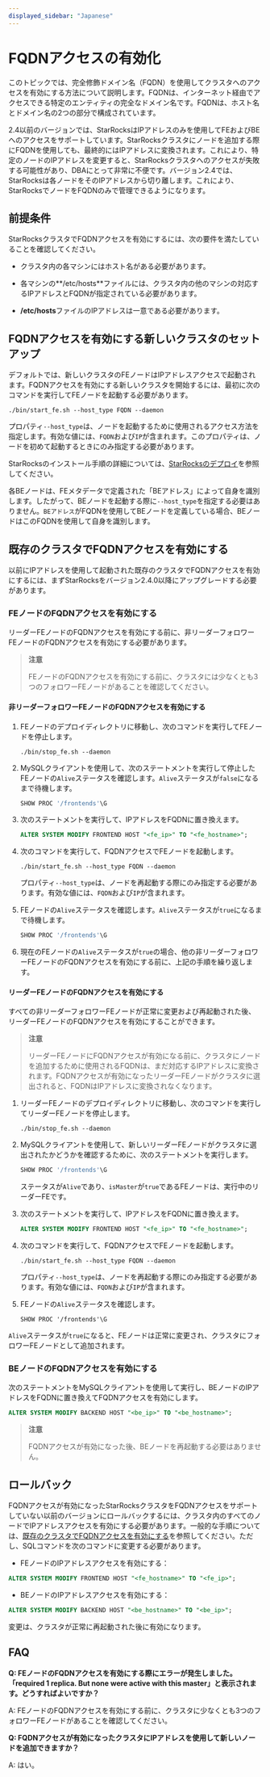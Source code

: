 ```yaml
---
displayed_sidebar: "Japanese"
---
```


# FQDNアクセスの有効化

このトピックでは、完全修飾ドメイン名（FQDN）を使用してクラスタへのアクセスを有効にする方法について説明します。FQDNは、インターネット経由でアクセスできる特定のエンティティの完全なドメイン名です。FQDNは、ホスト名とドメイン名の2つの部分で構成されています。

2.4以前のバージョンでは、StarRocksはIPアドレスのみを使用してFEおよびBEへのアクセスをサポートしています。StarRocksクラスタにノードを追加する際にFQDNを使用しても、最終的にはIPアドレスに変換されます。これにより、特定のノードのIPアドレスを変更すると、StarRocksクラスタへのアクセスが失敗する可能性があり、DBAにとって非常に不便です。バージョン2.4では、StarRocksは各ノードをそのIPアドレスから切り離します。これにより、StarRocksでノードをFQDNのみで管理できるようになります。

## 前提条件

StarRocksクラスタでFQDNアクセスを有効にするには、次の要件を満たしていることを確認してください。

- クラスタ内の各マシンにはホスト名がある必要があります。

- 各マシンの**/etc/hosts**ファイルには、クラスタ内の他のマシンの対応するIPアドレスとFQDNが指定されている必要があります。

- **/etc/hosts**ファイルのIPアドレスは一意である必要があります。

## FQDNアクセスを有効にする新しいクラスタのセットアップ

デフォルトでは、新しいクラスタのFEノードはIPアドレスアクセスで起動されます。FQDNアクセスを有効にする新しいクラスタを開始するには、最初に次のコマンドを実行してFEノードを起動する必要があります。

```Shell
./bin/start_fe.sh --host_type FQDN --daemon
```

プロパティ`--host_type`は、ノードを起動するために使用されるアクセス方法を指定します。有効な値には、`FQDN`および`IP`が含まれます。このプロパティは、ノードを初めて起動するときにのみ指定する必要があります。

StarRocksのインストール手順の詳細については、[StarRocksのデプロイ](../deployment/deploy_manually.md)を参照してください。

各BEノードは、FEメタデータで定義された「BEアドレス」によって自身を識別します。したがって、BEノードを起動する際に`--host_type`を指定する必要はありません。`BEアドレス`がFQDNを使用してBEノードを定義している場合、BEノードはこのFQDNを使用して自身を識別します。

## 既存のクラスタでFQDNアクセスを有効にする

以前にIPアドレスを使用して起動された既存のクラスタでFQDNアクセスを有効にするには、まずStarRocksをバージョン2.4.0以降にアップグレードする必要があります。

### FEノードのFQDNアクセスを有効にする

リーダーFEノードのFQDNアクセスを有効にする前に、非リーダーフォロワーFEノードのFQDNアクセスを有効にする必要があります。

> **注意**
>
> FEノードのFQDNアクセスを有効にする前に、クラスタには少なくとも3つのフォロワーFEノードがあることを確認してください。

#### 非リーダーフォロワーFEノードのFQDNアクセスを有効にする

1. FEノードのデプロイディレクトリに移動し、次のコマンドを実行してFEノードを停止します。

    ```Shell
    ./bin/stop_fe.sh --daemon
    ```

2. MySQLクライアントを使用して、次のステートメントを実行して停止したFEノードの`Alive`ステータスを確認します。`Alive`ステータスが`false`になるまで待機します。

    ```SQL
    SHOW PROC '/frontends'\G
    ```

3. 次のステートメントを実行して、IPアドレスをFQDNに置き換えます。

    ```SQL
    ALTER SYSTEM MODIFY FRONTEND HOST "<fe_ip>" TO "<fe_hostname>";
    ```

4. 次のコマンドを実行して、FQDNアクセスでFEノードを起動します。

    ```Shell
    ./bin/start_fe.sh --host_type FQDN --daemon
    ```

    プロパティ`--host_type`は、ノードを再起動する際にのみ指定する必要があります。有効な値には、`FQDN`および`IP`が含まれます。

5. FEノードの`Alive`ステータスを確認します。`Alive`ステータスが`true`になるまで待機します。

    ```SQL
    SHOW PROC '/frontends'\G
    ```

6. 現在のFEノードの`Alive`ステータスが`true`の場合、他の非リーダーフォロワーFEノードのFQDNアクセスを有効にする前に、上記の手順を繰り返します。

#### リーダーFEノードのFQDNアクセスを有効にする

すべての非リーダーフォロワーFEノードが正常に変更および再起動された後、リーダーFEノードのFQDNアクセスを有効にすることができます。

> **注意**
>
> リーダーFEノードにFQDNアクセスが有効になる前に、クラスタにノードを追加するために使用されるFQDNは、まだ対応するIPアドレスに変換されます。FQDNアクセスが有効になったリーダーFEノードがクラスタに選出されると、FQDNはIPアドレスに変換されなくなります。

1. リーダーFEノードのデプロイディレクトリに移動し、次のコマンドを実行してリーダーFEノードを停止します。

    ```Shell
    ./bin/stop_fe.sh --daemon
    ```

2. MySQLクライアントを使用して、新しいリーダーFEノードがクラスタに選出されたかどうかを確認するために、次のステートメントを実行します。

    ```SQL
    SHOW PROC '/frontends'\G
    ```

    ステータスが`Alive`であり、`isMaster`が`true`であるFEノードは、実行中のリーダーFEです。

3. 次のステートメントを実行して、IPアドレスをFQDNに置き換えます。

    ```SQL
    ALTER SYSTEM MODIFY FRONTEND HOST "<fe_ip>" TO "<fe_hostname>";
    ```

4. 次のコマンドを実行して、FQDNアクセスでFEノードを起動します。

    ```Shell
    ./bin/start_fe.sh --host_type FQDN --daemon
    ```

    プロパティ`--host_type`は、ノードを再起動する際にのみ指定する必要があります。有効な値には、`FQDN`および`IP`が含まれます。

5. FEノードの`Alive`ステータスを確認します。

    ```Plain
    SHOW PROC '/frontends'\G
    ```

  `Alive`ステータスが`true`になると、FEノードは正常に変更され、クラスタにフォロワーFEノードとして追加されます。

### BEノードのFQDNアクセスを有効にする

次のステートメントをMySQLクライアントを使用して実行し、BEノードのIPアドレスをFQDNに置き換えてFQDNアクセスを有効にします。

```SQL
ALTER SYSTEM MODIFY BACKEND HOST "<be_ip>" TO "<be_hostname>";
```

> **注意**
>
> FQDNアクセスが有効になった後、BEノードを再起動する必要はありません。

## ロールバック

FQDNアクセスが有効になったStarRocksクラスタをFQDNアクセスをサポートしていない以前のバージョンにロールバックするには、クラスタ内のすべてのノードでIPアドレスアクセスを有効にする必要があります。一般的な手順については、[既存のクラスタでFQDNアクセスを有効にする](#既存のクラスタでFQDNアクセスを有効にする)を参照してください。ただし、SQLコマンドを次のコマンドに変更する必要があります。

- FEノードのIPアドレスアクセスを有効にする：

```SQL
ALTER SYSTEM MODIFY FRONTEND HOST "<fe_hostname>" TO "<fe_ip>";
```

- BEノードのIPアドレスアクセスを有効にする：

```SQL
ALTER SYSTEM MODIFY BACKEND HOST "<be_hostname>" TO "<be_ip>";
```

変更は、クラスタが正常に再起動された後に有効になります。

## FAQ

**Q: FEノードのFQDNアクセスを有効にする際にエラーが発生しました。「required 1 replica. But none were active with this master」と表示されます。どうすればよいですか？**

A: FEノードのFQDNアクセスを有効にする前に、クラスタに少なくとも3つのフォロワーFEノードがあることを確認してください。

**Q: FQDNアクセスが有効になったクラスタにIPアドレスを使用して新しいノードを追加できますか？**

A: はい。
